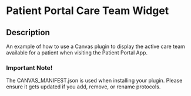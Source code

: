 Patient Portal Care Team Widget
===============================

## Description

An example of how to use a Canvas plugin to display the active care team
available for a patient when visiting the Patient Portal App.

### Important Note!

The CANVAS_MANIFEST.json is used when installing your plugin. Please ensure it
gets updated if you add, remove, or rename protocols.
